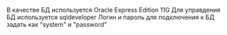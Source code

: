 В качестве БД используется Oracle Express Edition 11G
Для управдения БД используется sqldeveloper
Логин и пароль для подключения к БД задать как "system" и "password" 
